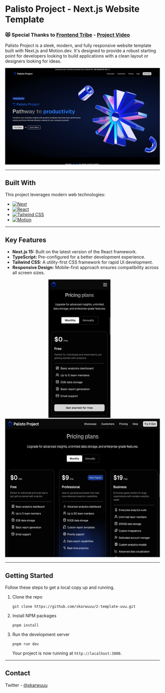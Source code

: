 # Palisto Project - Next.js Website Template

### 😻 Special Thanks to [Frontend Tribe](https://www.youtube.com/channel/UCKZZiXKJ8rU7LkRaTS2CDcA) - [Project Video](https://www.youtube.com/watch?v=7hi5zwO75yc)

Palisto Project is a sleek, modern, and fully responsive website template built with Next.js and Motion.dev. It's designed to provide a robust starting point for developers looking to build applications with a clean layout or designers looking for ideas.

![Palisto Project Screenshot](./public/screenshots/1.png)

---

## Built With

This project leverages modern web technologies:

- [![Next][Next.js]][Next-url]
- [![React][React.js]][React-url]
- [![Tailwind CSS][TailwindCSS]][TailwindCSS-url]
- [![Motion][Motion.dev]][Motion.dev-url]

<!-- MARKDOWN LINKS & IMAGES -->

[Next.js]: https://img.shields.io/badge/Next.js-000000?style=for-the-badge&logo=nextdotjs&logoColor=white
[Next-url]: https://nextjs.org/
[React.js]: https://img.shields.io/badge/React-20232A?style=for-the-badge&logo=react&logoColor=61DAFB
[React-url]: https://reactjs.org/
[TailwindCSS]: https://img.shields.io/badge/Tailwind_CSS-38B2AC?style=for-the-badge&logo=tailwind-css&logoColor=white
[TailwindCSS-url]: https://tailwindcss.com/
[Motion.dev]: https://img.shields.io/badge/Framer_Motion-0055FF?style=for-the-badge&logo=framer&logoColor=white
[Motion.dev-url]: https://motion.dev/

---

## Key Features

- **Next.js 15:** Built on the latest version of the React framework.
- **TypeScript:** Pre-configured for a better development experience.
- **Tailwind CSS:** A utility-first CSS framework for rapid UI development.
- **Responsive Design:** Mobile-first approach ensures compatibility across all screen sizes.

<div align="center">
 <img src="./public/screenshots/2.png" alt="Responsive Screenshot" height="450" style="margin-right: 20px">
 <img src="./public/screenshots/3.png" alt="Responsive Screenshot" height="450">
</div>

---

## Getting Started

Follow these steps to get a local copy up and running.

1.  Clone the repo
    ```
    git clone https://github.com/skarwuuu/2-template-uuu.git
    ```
2.  Install NPM packages
    ```
    pnpm install
    ```
3.  Run the development server
    ```
    pnpm run dev
    ```
    Your project is now running at `http://localhost:3000`.

---

## Contact

Twitter - [@skarwuuu](https://x.com/skarwuuu)

